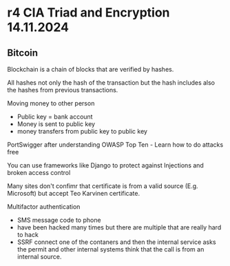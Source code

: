 # r4 CIA Triad and Encryption 14.11.2024

## Bitcoin 

Blockchain is a chain of blocks that are verified by hashes.

All hashes not only the hash of the transaction but the hash includes also the hashes from previous transactions. 

Moving money to other person
- Public key = bank account
- Money is sent to public key
- money transfers from public key to public key

PortSwigger after understanding OWASP Top Ten - Learn how to do attacks free 

You can use frameworks like Django to protect against Injections and broken access control 

Many sites don't confimr that certificate is from a valid source (E.g. Microsoft) but accept Teo Karvinen certificate.

Multifactor authentication 
- SMS message code to phone
- have been hacked many times but there are multiple that are really hard to hack
- SSRF connect one of the contaners and then the internal service asks the permit and other internal systems think that the call is from an internal source.

 
